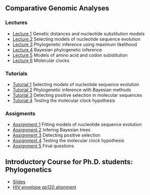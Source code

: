 ## Comparative Genomic Analyses

### Lectures
* [Lecture 1](/assets/lectures/Lecture_1.pdf) Genetic distances and nucleotide substitution models
* [Lecture 2](/assets/lectures/Lecture_2.pdf) Selecting models of nucleotide sequence evolution
* [Lecture 3](/assets/lectures/Lecture_3.pdf) Phylogenetic inference using maximum likelihood
* [Lecture 4](/assets/lectures/Lecture_4.pdf) Bayesian phylogenetic inference
* [Lecture 5](/assets/lectures/Lecture_5.pdf) Models of amino acid and codon substitution 
* [Lecture 6](/assets/lectures/Lecture_6.pdf) Molecular clocks

### Tutorials
* [Tutorial 1](tutorial_1.md) Selecting models of nucleotide sequence evolution <br/>
* [Tutorial 2](tutorial_2.md) Phylogenetic inference with Bayesian methods <br/>
* [Tutorial 3](tutorial_3.md) Detecting positive selection in molecular sequences <br/>
* [Tutorial 4](tutorial_4.md) Testing the molecular clock hypothesis

### Assigments
* [Assignment 1](assignment_1.md) Fitting models of nucleotide sequence evolution <br/>
* [Assignment 2](assignment_2.md) Infering Bayesian trees <br/>
* [Assignment 3](assignment_3.md) Detecting positive selection <br/>
* [Assignment 4](assignment_4.md) Testing the molecular clock hypothesis 
* [Assignment 5](assignment_5.md) Final questions

## Introductory Course for Ph.D. students: Phylogenetics 

* [Slides](/assets/lectures/phylogenetics.pdf) 
* [HIV envelope gp120 alignment](/assets/lectures/HIV_env_gp120.nxs)
